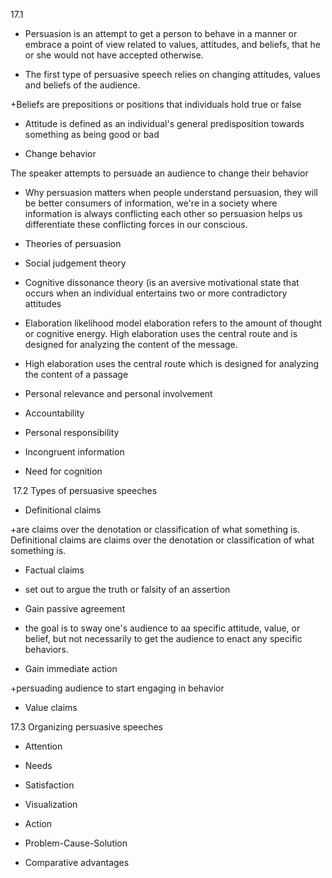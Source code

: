 17.1  

-   Persuasion is an attempt to get a person to behave in a manner or embrace a point of view related to values, attitudes, and beliefs, that he or she would not have accepted otherwise. 
    
-   The first type of persuasive speech relies on changing attitudes, values and beliefs of the audience. 
    

+Beliefs are prepositions or positions that individuals hold true or false 

+ Attitude is defined as an individual's general predisposition towards something as being good or bad 

-   Change behavior 
    

The speaker attempts to persuade an audience to change their behavior 

-   Why persuasion matters when people understand persuasion, they will be better consumers of information, we're in a society where information is always conflicting each other so persuasion helps us differentiate these conflicting forces in our conscious. 
    
-   Theories of persuasion 
    
-   Social judgement theory 
    
-   Cognitive dissonance theory (is an aversive motivational state that occurs when an individual entertains two or more contradictory attitudes 
    
-   Elaboration likelihood model elaboration refers to the amount of thought or cognitive energy. High elaboration uses the central route and is designed for analyzing the content of the message. 
    
-   High elaboration uses the central route which is designed for analyzing the content of a passage 
    
-   Personal relevance and personal involvement 
    
-   Accountability 
    
-   Personal responsibility 
    
-   Incongruent information 
    
-   Need for cognition 
    

 17.2 Types of persuasive speeches 

-   Definitional claims 
    

+are claims over the denotation or classification of what something is. Definitional claims are claims over the denotation or classification of what something is. 

-   Factual claims 
    

+ set out to argue the truth or falsity of an assertion 

-   Gain passive agreement 
    

+ the goal is to sway one's audience to aa specific attitude, value, or belief, but not necessarily to get the audience to enact any specific behaviors. 

-   Gain immediate action 
    

+persuading audience to start engaging in behavior 

-   Value claims 
    

17.3 Organizing persuasive speeches 

-   Attention 
    
-   Needs 
    
-   Satisfaction 
    
-   Visualization 
    
-   Action 
    
-   Problem-Cause-Solution 
    
-   Comparative advantages
